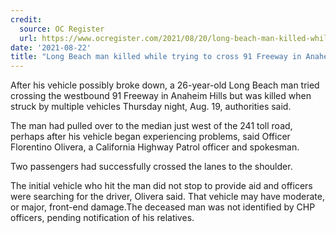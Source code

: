 ```yaml
---
credit:
  source: OC Register
  url: https://www.ocregister.com/2021/08/20/long-beach-man-killed-while-trying-to-run-across-91-freeway-in-anaheim-hills/
date: '2021-08-22'
title: "Long Beach man killed while trying to cross 91 Freeway in Anaheim Hills"
---
```

After his vehicle possibly broke down, a 26-year-old Long Beach man tried crossing the westbound 91 Freeway in Anaheim Hills but was killed when struck by multiple vehicles Thursday night, Aug. 19, authorities said.

The man had pulled over to the median just west of the 241 toll road, perhaps after his vehicle began experiencing problems, said Officer Florentino Olivera, a California Highway Patrol officer and spokesman.

Two passengers had successfully crossed the lanes to the shoulder.

The initial vehicle who hit the man did not stop to provide aid and officers were searching for the driver, Olivera said. That vehicle may have moderate, or major, front-end damage.The deceased man was not identified by CHP officers, pending notification of his relatives.
